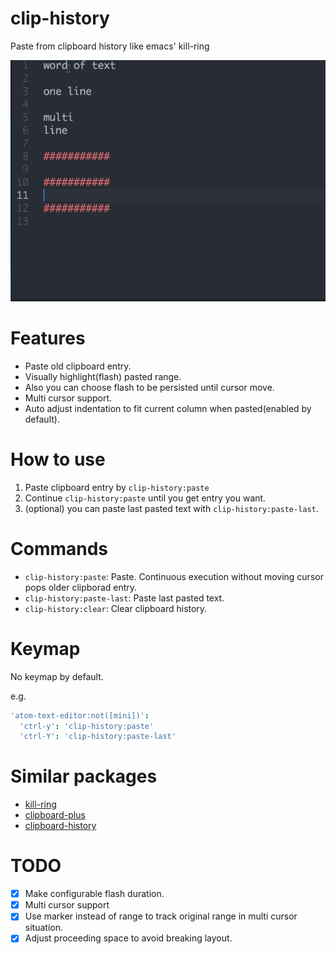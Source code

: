 # clip-history

Paste from clipboard history like emacs' kill-ring

![gif](https://raw.githubusercontent.com/t9md/t9md/2453c4abea50741938bce79b9087e4845e8b66d1/img/atom-clip-history.gif)

# Features

* Paste old clipboard entry.
* Visually highlight(flash) pasted range.
* Also you can choose flash to be persisted until cursor move.
* Multi cursor support.
* Auto adjust indentation to fit current column when pasted(enabled by default).

# How to use

1. Paste clipboard entry by `clip-history:paste`
2. Continue `clip-history:paste` until you get entry you want.
3. (optional) you can paste last pasted text with `clip-history:paste-last`.

# Commands

* `clip-history:paste`: Paste. Continuous execution without moving cursor pops older clipborad entry.
* `clip-history:paste-last`: Paste last pasted text.
* `clip-history:clear`: Clear clipboard history.

# Keymap
No keymap by default.

e.g.

```coffeescript
'atom-text-editor:not([mini])':
  'ctrl-y': 'clip-history:paste'
  'ctrl-Y': 'clip-history:paste-last'
```

# Similar packages
* [kill-ring](https://atom.io/packages/kill-ring)
* [clipboard-plus](https://atom.io/packages/clipboard-plus)
* [clipboard-history](https://atom.io/packages/clipboard-history)

# TODO

* [x] Make configurable flash duration.
* [x] Multi cursor support
* [x] Use marker instead of range to track original range in multi cursor situation.
* [x] Adjust proceeding space to avoid breaking layout.
